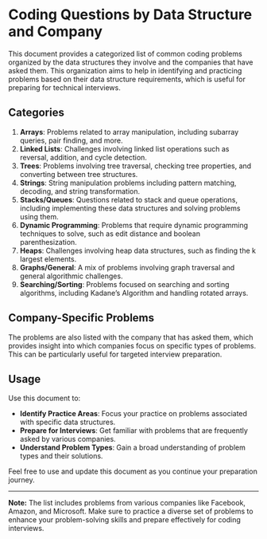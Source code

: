 # Coding Questions by Data Structure and Company

This document provides a categorized list of common coding problems organized by the data structures they involve and the companies that have asked them. This organization aims to help in identifying and practicing problems based on their data structure requirements, which is useful for preparing for technical interviews.

## Categories

1. **Arrays**: Problems related to array manipulation, including subarray queries, pair finding, and more.
2. **Linked Lists**: Challenges involving linked list operations such as reversal, addition, and cycle detection.
3. **Trees**: Problems involving tree traversal, checking tree properties, and converting between tree structures.
4. **Strings**: String manipulation problems including pattern matching, decoding, and string transformation.
5. **Stacks/Queues**: Questions related to stack and queue operations, including implementing these data structures and solving problems using them.
6. **Dynamic Programming**: Problems that require dynamic programming techniques to solve, such as edit distance and boolean parenthesization.
7. **Heaps**: Challenges involving heap data structures, such as finding the k largest elements.
8. **Graphs/General**: A mix of problems involving graph traversal and general algorithmic challenges.
9. **Searching/Sorting**: Problems focused on searching and sorting algorithms, including Kadane’s Algorithm and handling rotated arrays.

## Company-Specific Problems

The problems are also listed with the company that has asked them, which provides insight into which companies focus on specific types of problems. This can be particularly useful for targeted interview preparation.

## Usage

Use this document to:
- **Identify Practice Areas**: Focus your practice on problems associated with specific data structures.
- **Prepare for Interviews**: Get familiar with problems that are frequently asked by various companies.
- **Understand Problem Types**: Gain a broad understanding of problem types and their solutions.

Feel free to use and update this document as you continue your preparation journey.

---

**Note:** The list includes problems from various companies like Facebook, Amazon, and Microsoft. Make sure to practice a diverse set of problems to enhance your problem-solving skills and prepare effectively for coding interviews.

